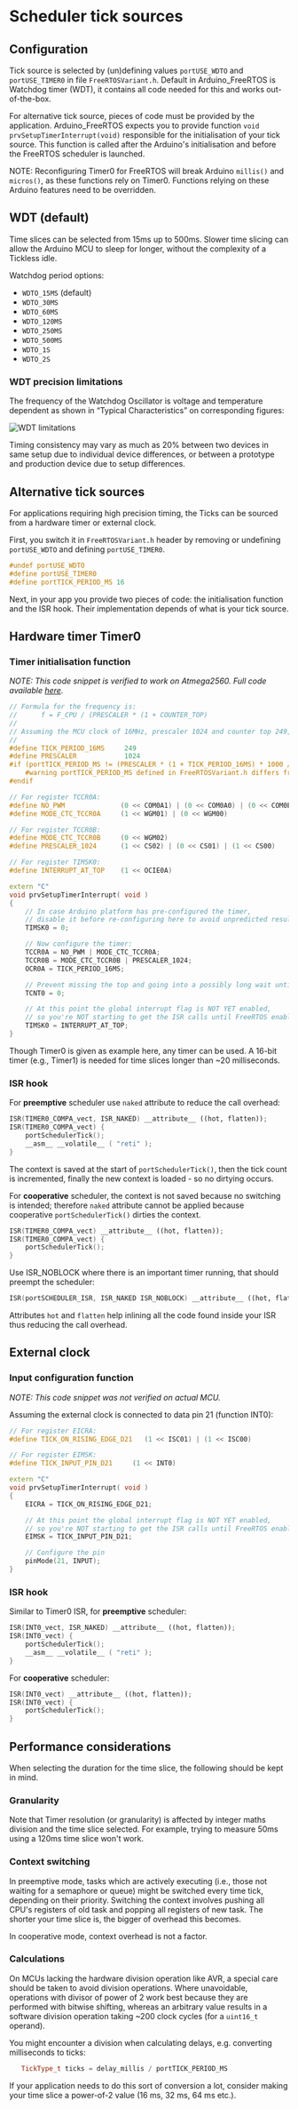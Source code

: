 # Scheduler tick sources

## Configuration
Tick source is selected by (un)defining values `portUSE_WDTO` and `portUSE_TIMER0` in file `FreeRTOSVariant.h`. Default in Arduino_FreeRTOS is Watchdog timer (WDT), it contains all code needed for this and works out-of-the-box.

For alternative tick source, pieces of code must be provided by the application. Arduino_FreeRTOS expects you to provide function `void prvSetupTimerInterrupt(void)` responsible for the initialisation of your tick source. This function is called after the Arduino's initialisation and before the FreeRTOS scheduler is launched.

NOTE: Reconfiguring Timer0 for FreeRTOS will break Arduino `millis()` and `micros()`, as these functions rely on Timer0. Functions relying on these Arduino features need to be overridden.

## WDT (default)
Time slices can be selected from 15ms up to 500ms. Slower time slicing can allow the Arduino MCU to sleep for longer, without the complexity of a Tickless idle.

Watchdog period options:
* `WDTO_15MS` (default)
* `WDTO_30MS`
* `WDTO_60MS`
* `WDTO_120MS`
* `WDTO_250MS`
* `WDTO_500MS`
* `WDTO_1S`
* `WDTO_2S`

### WDT precision limitations
The frequency of the Watchdog Oscillator is voltage and temperature dependent as shown in “Typical Characteristics” on corresponding figures:

![WDT limitations](https://user-images.githubusercontent.com/35344069/224619444-3c0b634c-f460-40d2-8a73-256bad0d5ba1.png)

Timing consistency may vary as much as 20% between two devices in same setup due to individual device differences, or between a prototype and production device due to setup differences.

## Alternative tick sources
For applications requiring high precision timing, the Ticks can be sourced from a hardware timer or external clock.

First, you switch it in `FreeRTOSVariant.h` header by removing or undefining `portUSE_WDTO` and defining `portUSE_TIMER0`.

```cpp
#undef portUSE_WDTO
#define portUSE_TIMER0
#define portTICK_PERIOD_MS 16
```

Next, in your app you provide two pieces of code: the initialisation function and the ISR hook. Their implementation depends of what is your tick source.


## Hardware timer Timer0
### Timer initialisation function
_NOTE: This code snippet is verified to work on Atmega2560. Full code available [here](./tick_sources_timer0.cpp)._

```cpp
// Formula for the frequency is:
//      f = F_CPU / (PRESCALER * (1 + COUNTER_TOP)
//
// Assuming the MCU clock of 16MHz, prescaler 1024 and counter top 249, the resulting tick period is 16 ms (62.5 Hz).
//
#define TICK_PERIOD_16MS     249
#define PRESCALER            1024
#if (portTICK_PERIOD_MS != (PRESCALER * (1 + TICK_PERIOD_16MS) * 1000 / F_CPU))
    #warning portTICK_PERIOD_MS defined in FreeRTOSVariant.h differs from your timer configuration
#endif

// For register TCCR0A:
#define NO_PWM              (0 << COM0A1) | (0 << COM0A0) | (0 << COM0B1) | (0 << COM0B0)
#define MODE_CTC_TCCR0A     (1 << WGM01) | (0 << WGM00)

// For register TCCR0B:
#define MODE_CTC_TCCR0B     (0 << WGM02)
#define PRESCALER_1024      (1 << CS02) | (0 << CS01) | (1 << CS00)

// For register TIMSK0:
#define INTERRUPT_AT_TOP    (1 << OCIE0A)

extern "C"
void prvSetupTimerInterrupt( void )
{
    // In case Arduino platform has pre-configured the timer,
    // disable it before re-configuring here to avoid unpredicted results:
    TIMSK0 = 0;

    // Now configure the timer:
    TCCR0A = NO_PWM | MODE_CTC_TCCR0A;
    TCCR0B = MODE_CTC_TCCR0B | PRESCALER_1024;
    OCR0A = TICK_PERIOD_16MS;

    // Prevent missing the top and going into a possibly long wait until wrapping around:
    TCNT0 = 0;

    // At this point the global interrupt flag is NOT YET enabled,
    // so you're NOT starting to get the ISR calls until FreeRTOS enables it just before launching the scheduler.
    TIMSK0 = INTERRUPT_AT_TOP;
}
```

Though Timer0 is given as example here, any timer can be used. A 16-bit timer (e.g., Timer1) is needed for time slices longer than ~20 milliseconds.

### ISR hook
For **preemptive** scheduler use `naked` attribute to reduce the call overhead:

```cpp
ISR(TIMER0_COMPA_vect, ISR_NAKED) __attribute__ ((hot, flatten));
ISR(TIMER0_COMPA_vect) {
    portSchedulerTick();
    __asm__ __volatile__ ( "reti" );
}
```

The context is saved at the start of `portSchedulerTick()`, then the tick count is incremented, finally the new context is loaded - so no dirtying occurs.


For **cooperative** scheduler, the context is not saved because no switching is intended; therefore `naked` attribute cannot be applied because cooperative `portSchedulerTick()` dirties the context.

```cpp
ISR(TIMER0_COMPA_vect) __attribute__ ((hot, flatten));
ISR(TIMER0_COMPA_vect) {
    portSchedulerTick();
}
```

Use ISR_NOBLOCK where there is an important timer running, that should preempt the scheduler:
```cpp
ISR(portSCHEDULER_ISR, ISR_NAKED ISR_NOBLOCK) __attribute__ ((hot, flatten));
```

Attributes `hot` and `flatten` help inlining all the code found inside your ISR thus reducing the call overhead.


## External clock
### Input configuration function
_NOTE: This code snippet was not verified on actual MCU._

Assuming the external clock is connected to data pin 21 (function INT0):

```cpp
// For register EICRA:
#define TICK_ON_RISING_EDGE_D21   (1 << ISC01) | (1 << ISC00)

// For register EIMSK:
#define TICK_INPUT_PIN_D21     (1 << INT0)

extern "C"
void prvSetupTimerInterrupt( void )
{
    EICRA = TICK_ON_RISING_EDGE_D21;

    // At this point the global interrupt flag is NOT YET enabled,
    // so you're NOT starting to get the ISR calls until FreeRTOS enables it just before launching the scheduler.
    EIMSK = TICK_INPUT_PIN_D21;

    // Configure the pin
    pinMode(21, INPUT);
}
```


### ISR hook
Similar to Timer0 ISR, for **preemptive** scheduler:

```cpp
ISR(INT0_vect, ISR_NAKED) __attribute__ ((hot, flatten));
ISR(INT0_vect) {
    portSchedulerTick();
    __asm__ __volatile__ ( "reti" );
}
```

For **cooperative** scheduler:
```cpp
ISR(INT0_vect) __attribute__ ((hot, flatten));
ISR(INT0_vect) {
    portSchedulerTick();
}
```

## Performance considerations
When selecting the duration for the time slice, the following should be kept in mind.

### Granularity
Note that Timer resolution (or granularity) is affected by integer maths division and the time slice selected. For example, trying to measure 50ms using a 120ms time slice won't work.

### Context switching
In preemptive mode, tasks which are actively executing (i.e., those not waiting for a semaphore or queue) might be switched every time tick, depending on their priority. Switching the context involves pushing all CPU's registers of old task and popping all registers of new task. The shorter your time slice is, the bigger of overhead this becomes.

In cooperative mode, context overhead is not a factor.

### Calculations
On MCUs lacking the hardware division operation like AVR, a special care should be taken to avoid division operations. Where unavoidable, operations with divisor of power of 2 work best because they are performed with bitwise shifting, whereas an arbitrary value results in a software division operation taking ~200 clock cycles (for a `uint16_t` operand).

You might encounter a division when calculating delays, e.g. converting milliseconds to ticks:

```cpp
   TickType_t ticks = delay_millis / portTICK_PERIOD_MS
```

If your application needs to do this sort of conversion a lot, consider making your time slice a power-of-2 value (16 ms, 32 ms, 64 ms etc.).

